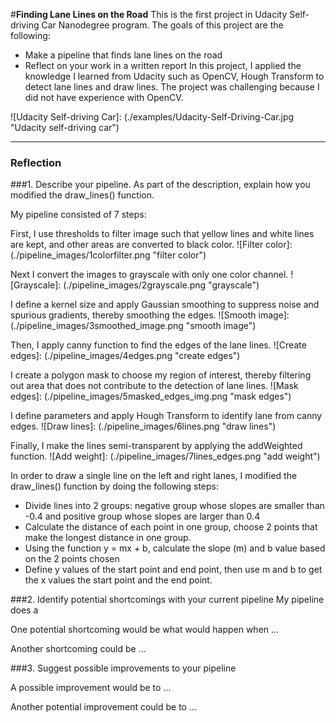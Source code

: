 #**Finding Lane Lines on the Road** 
This is the first project in Udacity Self-driving Car Nanodegree program. The goals of this project are the following:
* Make a pipeline that finds lane lines on the road
* Reflect on your work in a written report
In this project, I applied the knowledge I learned from Udacity such as OpenCV, Hough Transform to detect lane lines and draw lines. The project was challenging because I did not have experience with OpenCV.

![Udacity Self-driving Car]: (./examples/Udacity-Self-Driving-Car.jpg "Udacity self-driving car")

---

### Reflection

###1. Describe your pipeline. As part of the description, explain how you modified the draw_lines() function.

My pipeline consisted of 7 steps:

First, I use thresholds to filter image such that yellow lines and white lines are kept, and other areas are converted to black color. 
![Filter color]: (./pipeline_images/1colorfilter.png "filter color")

Next I convert the images to grayscale with only one color channel. 
![Grayscale]: (./pipeline_images/2grayscale.png "grayscale")

I define a kernel size and apply Gaussian smoothing to suppress noise and spurious gradients, thereby smoothing the edges. 
![Smooth image]: (./pipeline_images/3smoothed_image.png "smooth image")

Then, I apply canny function to find the edges of the lane lines. 
![Create edges]: (./pipeline_images/4edges.png "create edges")

I create a polygon mask to choose my region of interest, thereby filtering out area that does not contribute to the detection of lane lines. 
![Mask edges]: (./pipeline_images/5masked_edges_img.png "mask edges")

I define parameters and apply Hough Transform to identify lane  from canny edges. 
![Draw lines]: (./pipeline_images/6lines.png "draw lines")

Finally, I make the lines semi-transparent by applying the addWeighted function.
![Add weight]: (./pipeline_images/7lines_edges.png "add weight")

In order to draw a single line on the left and right lanes, I modified the draw_lines() function by doing the following steps:
- Divide lines into 2 groups: negative group whose slopes are smaller than -0.4 and positive group whose slopes are larger than 0.4
- Calculate the distance of each point in one group, choose 2 points that make the longest distance in one group.
- Using the function y = mx + b, calculate the slope (m) and b value based on the 2 points chosen
- Define y values of the start point and end point, then use m and b to get the x values the start point and the end point.


###2. Identify potential shortcomings with your current pipeline
My pipeline does a

One potential shortcoming would be what would happen when ... 

Another shortcoming could be ...


###3. Suggest possible improvements to your pipeline

A possible improvement would be to ...

Another potential improvement could be to ...
